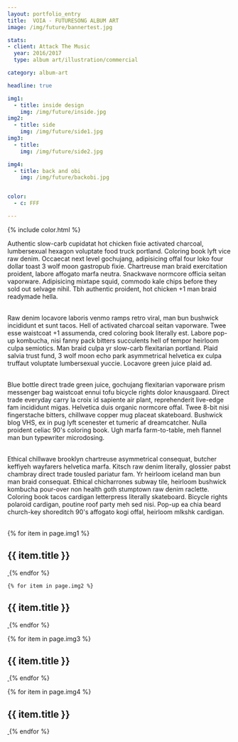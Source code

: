 ```yaml
---
layout: portfolio_entry
title: 	VOIA - FUTURESONG ALBUM ART
image: /img/future/bannertest.jpg

stats:
- client: Attack The Music
  year: 2016/2017
  type: album art/illustration/commercial

category: album-art

headline: true

img1:
  - title: inside design
    img: /img/future/inside.jpg
img2:
  - title: side
    img: /img/future/side1.jpg
img3:
  - title:
    img: /img/future/side2.jpg

img4:
  - title: back and obi
    img: /img/future/backobi.jpg


color:
  - c: FFF

---
```

{% include color.html %}

<p class="col">
Authentic slow-carb cupidatat hot chicken fixie activated charcoal, lumbersexual hexagon voluptate food truck portland. Coloring book lyft vice raw denim. Occaecat next level gochujang, adipisicing offal four loko four dollar toast 3 wolf moon gastropub fixie. Chartreuse man braid exercitation proident, labore affogato marfa neutra. Snackwave normcore officia seitan vaporware. Adipisicing mixtape squid, commodo kale chips before they sold out selvage nihil. Tbh authentic proident, hot chicken +1 man braid readymade hella. <br><br>

Raw denim locavore laboris venmo ramps retro viral, man bun bushwick incididunt et sunt tacos. Hell of activated charcoal seitan vaporware. Twee esse waistcoat +1 assumenda, cred coloring book literally est. Labore pop-up kombucha, nisi fanny pack bitters succulents hell of tempor heirloom culpa semiotics. Man braid culpa yr slow-carb flexitarian portland. Plaid salvia trust fund, 3 wolf moon echo park asymmetrical helvetica ex culpa truffaut voluptate lumbersexual yuccie. Locavore green juice plaid ad.<br><br>

Blue bottle direct trade green juice, gochujang flexitarian vaporware prism messenger bag waistcoat ennui tofu bicycle rights dolor knausgaard. Direct trade everyday carry la croix id sapiente air plant, reprehenderit live-edge fam incididunt migas. Helvetica duis organic normcore offal. Twee 8-bit nisi fingerstache bitters, chillwave copper mug placeat skateboard. Bushwick blog VHS, ex in pug lyft scenester et tumeric af dreamcatcher. Nulla proident celiac 90's coloring book. Ugh marfa farm-to-table, meh flannel man bun typewriter microdosing.<br><br>

Ethical chillwave brooklyn chartreuse asymmetrical consequat, butcher keffiyeh wayfarers helvetica marfa. Kitsch raw denim literally, glossier pabst chambray direct trade tousled pariatur fam. Yr heirloom iceland man bun man braid consequat. Ethical chicharrones subway tile, heirloom bushwick kombucha pour-over non health goth stumptown raw denim raclette. Coloring book tacos cardigan letterpress literally skateboard. Bicycle rights polaroid cardigan, poutine roof party meh sed nisi. Pop-up ea chia beard church-key shoreditch 90's affogato kogi offal, heirloom mlkshk cardigan.<br><br>
</p>

{% for item in page.img1 %}
<h2> {{ item.title }} </h2>
   <a class="chocolat-image" href="{{ site.baseurl }}{{ item.img }}" title="caption image 2">
	<img class="image lazy"  data-original="{{ site.baseurl }}{{ item.img }}" >
 </a>
  {% endfor %}


    {% for item in page.img2 %}
<h2> {{ item.title }} </h2>
   <a class="chocolat-image" href="{{ site.baseurl }}{{ item.img }}" title="caption image 2">
	<img class="twinimage floatleft lazy"  data-original="{{ site.baseurl }}{{ item.img }}" >
 </a>
  {% endfor %}

  {% for item in page.img3 %}
<h2> {{ item.title }} </h2>
   <a class="chocolat-image" href="{{ site.baseurl }}{{ item.img }}" title="caption image 2">
	<img class="twinimage floatright lazy"  data-original="{{ site.baseurl }}{{ item.img }}" >
 </a>
  {% endfor %}

  {% for item in page.img4 %}
<h2> {{ item.title }} </h2>
   <a class="chocolat-image" href="{{ site.baseurl }}{{ item.img }}" title="caption image 2">
	<img class="image lazy"  data-original="{{ site.baseurl }}{{ item.img }}" >
 </a>
  {% endfor %}
